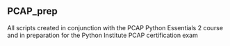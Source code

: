 ## **PCAP_prep**
All scripts created in conjunction with the PCAP Python Essentials 2 course and in preparation for the Python Institute PCAP certification exam

